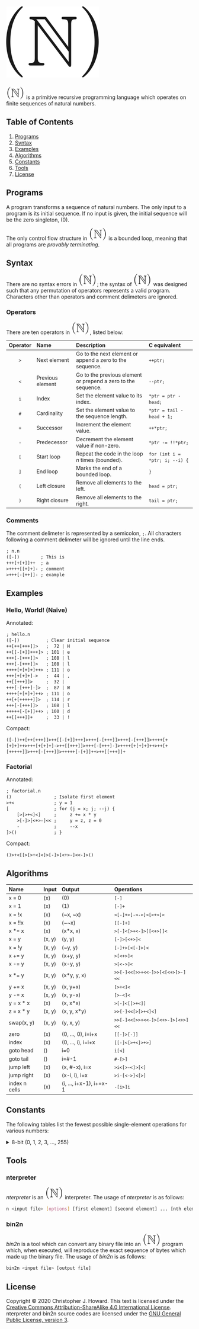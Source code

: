 # ![(**N**)](figures/big-n.svg)

![(**N**)](figures/n.svg) is a primitive recursive programming language which operates on finite sequences of natural numbers.

## Table of Contents

1. [Programs](#programs)
2. [Syntax](#syntax)
3. [Examples](#examples)
4. [Algorithms](#algorithms)
5. [Constants](#constants)
6. [Tools](#tools)
7. [License](#license)

## Programs

A program transforms a sequence of natural numbers. The only input to a program is its initial sequence. If no input is given, the initial sequence will be the zero singleton, (0).

The only control flow structure in ![(**N**)](figures/n.svg) is a bounded loop, meaning that all programs are *provably terminating*.

## Syntax

There are no syntax errors in ![(**N**)](figures/n.svg); the syntax of ![(**N**)](figures/n.svg) was designed such that any permutation of operators represents a valid program. Characters other than operators and comment delimeters are ignored.

### Operators

There are ten operators in ![(**N**)](figures/n.svg), listed below:

| Operator | Name             | Description                                                   | C equivalent                   |
|:--------:|:-----------------|:--------------------------------------------------------------|:-------------------------------|
|   `>`    | Next element     | Go to the next element or append a zero to the sequence.      | `++ptr;`                       |
|   `<`    | Previous element | Go to the previous element or prepend a zero to the sequence. | `--ptr;`                       |
|   `i`    | Index            | Set the element value to its index.                           | `*ptr = ptr - head;`           |
|   `#`    | Cardinality      | Set the element value to the sequence length.                 | `*ptr = tail - head + 1;`      |
|   `+`    | Successor        | Increment the element value.                                  | `++*ptr;`                      |
|   `-`    | Predecessor      | Decrement the element value if non-zero.                      | `*ptr -= !!*ptr;`              |
|   `[`    | Start loop       | Repeat the code in the loop *n* times (bounded).              | `for (int i = *ptr; i; --i) {` |
|   `]`    | End loop         | Marks the end of a bounded loop.                              | `}`                            |
|   `(`    | Left closure     | Remove all elements to the left.                              | `head = ptr;`                  |
|   `)`    | Right closure    | Remove all elements to the right.                             | `tail = ptr;`                  |

### Comments

The comment delimeter is represented by a semicolon, `;`. All characters following a comment delimeter will be ignored until the line ends.

```.bf
; n.n
([-])        ; This is
+++[+[+]]++  ; a
>++++[[+]+]- ; comment
>+++[-[++]]- ; example
```

## Examples

### Hello, World! (Naïve)

Annotated:

```.bf
; hello.n
([-])          ; Clear initial sequence
++[++[+++]]>   ;  72 | H 
++[[-[+]]+++]> ; 101 | e
+++[-[+++]]>   ; 108 | l
+++[-[+++]]>   ; 108 | l
++++[+[+]+]++> ; 111 | o
+++[+[+]+]->   ;  44 | ,
++[[+++]]>     ;  32 |  
+++[-[+++]-]>  ;  87 | W
++++[+[+]+]++> ; 111 | o
++[+[+++++]]>  ; 114 | r
+++[-[+++]]>   ; 108 | l
+++++[-[+]]++> ; 100 | d
++[[+++]]+     ;  33 | !
```

Compact:

```.bf
([-])++[++[+++]]>++[[-[+]]+++]>+++[-[+++]]>+++[-[+++]]>++++[+[+]+]++>+++[+[+]+]->++[[+++]]>+++[-[+++]-]>++++[+[+]+]++>++[+[+++++]]>+++[-[+++]]>+++++[-[+]]++>++[[+++]]+
```

### Factorial

Annotated:

```.bf
; factorial.n
()                ; Isolate first element
>+<               ; y = 1
[                 ; for (j = x; j; --j) {
    [>[>+<]<]     ;     z += x * y
    >[-]>[<+>-]<< ;     y = z, z = 0
    -             ;     --x
]>()              ; }
```

Compact:

```.bf
()>+<[[>[>+<]<]>[-]>[<+>-]<<-]>()
```

## Algorithms

| Name          | Input  | Output                  | Operations                       |
|:--------------|:-------|:------------------------|:---------------------------------|
| x = 0         | (x)    | (0)                     | `[-]`                            |
| x = 1         | (x)    | (1)                     | `[-]+`                           |
| x = !x        | (x)    | (~x, ~x)                | `>[-]+<[->-<]>[<+>]<`            |
| x = !!x       | (x)    | (~~x)                   | `[[-]+]`                         |
| x *= x        | (x)    | (x*x, x)                | `>[-]<[>+<-]>[[<+>]]<`           |
| x = y         | (x, y) | (y, y)                  | `[-]>[<+>]<`                     |
| x = !y        | (x, y) | (~y, y)                 | `[-]+>[<[-]>]<`                  |
| x += y        | (x, y) | (x+y, y)                | `>[<+>]<`                        |
| x -= y        | (x, y) | (x-y, y)                | `>[<->]<`                        |
| x *= y        | (x, y) | (x*y, y, x)             | `>>[-]<<[>>+<<-]>>[<[<+>]>-]<<`  |
| y += x        | (x, y) | (x, y+x)                | `[>+<]<`                         |
| y -= x        | (x, y) | (x, y-x)                | `[>-<]<`                         |
| y = x * x     | (x)    | (x, x*x)                | `>[-]<[[>+<]]`                   |
| z = x * y     | (x, y) | (x, y, x*y)             | `>>[-]<<[>[>+<]<]`               |
| swap(x, y)    | (x, y) | (y, x, y)               | `>>[-]<<[>>+<<-]>[<+>-]>[<+>]<<` |
| zero          | (x)    | (0, ..., 0), i=i+x      | `[[-]>[-]]`                      |
| index         | (x)    | (0, ..., i), i=i+x      | `[[-]<[>+<]>+>]`                 |
| goto head     | ()     | i=0                     | `i[<]`                           |
| goto tail     | ()     | i=#-1                   | `#-[>]`                          |
| jump left     | (x)    | (x, #-x), i=x           | `>i<[>-<]>[<]`                   |
| jump right    | (x)    | (x-i, i), i=x           | `>i-[<->]<[>]`                   |
| index n cells | (x)    | (i, ..., i+x-1), i+=x-1 | `-[i>]i`                         |

## Constants

The following tables list the fewest possible single-element operations for various numbers:

<details>
<summary>8-bit (0, 1, 2, 3, ..., 255)</summary>

| Dec | Hex  | Operations         | Length |
|----:|:----:|:-------------------|-------:|
|   0 | 0x00 |                    |      0 |
|   1 | 0x01 | `+`                |      1 |
|   2 | 0x02 | `++`               |      2 |
|   3 | 0x03 | `+++`              |      3 |
|   4 | 0x04 | `++++`             |      4 |
|   5 | 0x05 | `+++++`            |      5 |
|   6 | 0x06 | `++++++`           |      6 |
|   7 | 0x07 | `+++++++`          |      7 |
|   8 | 0x08 | `++++[+]`          |      7 |
|   9 | 0x09 | `+++[++]`          |      7 |
|  10 | 0x0A | `+++++[+]`         |      8 |
|  11 | 0x0B | `++[[+]+]`         |      8 |
|  12 | 0x0C | `++++[++]`         |      8 |
|  13 | 0x0D | `++++[++]+`        |      9 |
|  14 | 0x0E | `++[+[+]]`         |      8 |
|  15 | 0x0F | `+++++[++]`        |      9 |
|  16 | 0x10 | `++++[+++]`        |      9 |
|  17 | 0x11 | `+++[[+]-]`        |      9 |
|  18 | 0x12 | `++[[++]]`         |      8 |
|  19 | 0x13 | `++[[++]]+`        |      9 |
|  20 | 0x14 | `++[++[+]]`        |      9 |
|  21 | 0x15 | `++[++[+]]+`       |     10 |
|  22 | 0x16 | `++[[++]+]`        |      9 |
|  23 | 0x17 | `+++[[+]]-`        |      9 |
|  24 | 0x18 | `+++[[+]]`         |      8 |
|  25 | 0x19 | `+++[[+]]+`        |      9 |
|  26 | 0x1A | `+++[[+]]++`       |     10 |
|  27 | 0x1B | `++[[+++]-]`       |     10 |
|  28 | 0x1C | `++[+[++]]--`      |     11 |
|  29 | 0x1D | `++[+[++]]-`       |     10 |
|  30 | 0x1E | `++[+[++]]`        |      9 |
|  31 | 0x1F | `+++[[+]+]`        |      9 |
|  32 | 0x20 | `++[[+++]]`        |      9 |
|  33 | 0x21 | `++[[+++]]+`       |     10 |
|  34 | 0x22 | `++++[-[+]]`       |     10 |
|  35 | 0x23 | `++++[-[+]]+`      |     11 |
|  36 | 0x24 | `+++[+[+]]--`      |     11 |
|  37 | 0x25 | `+++[+[+]]-`       |     10 |
|  38 | 0x26 | `+++[+[+]]`        |      9 |
|  39 | 0x27 | `+++[+[+]]+`       |     10 |
|  40 | 0x28 | `+++[+[+]]++`      |     11 |
|  41 | 0x29 | `+++[-[++]]-`      |     11 |
|  42 | 0x2A | `+++[-[++]]`       |     10 |
|  43 | 0x2B | `+++[-[++]]+`      |     11 |
|  44 | 0x2C | `+++[+[+]+]-`      |     11 |
|  45 | 0x2D | `+++[+[+]+]`       |     10 |
|  46 | 0x2E | `+++[+[+]+]+`      |     11 |
|  47 | 0x2F | `++[+[+++]-]`      |     11 |
|  48 | 0x30 | `++++[[+]-]-`      |     11 |
|  49 | 0x31 | `++++[[+]-]`       |     10 |
|  50 | 0x32 | `++[[++++]]`       |     10 |
|  51 | 0x33 | `+++[++[+]]-`      |     11 |
|  52 | 0x34 | `+++[++[+]]`       |     10 |
|  53 | 0x35 | `+++[++[+]]+`      |     11 |
|  54 | 0x36 | `++[+++[++]]`      |     11 |
|  55 | 0x37 | `+++[-[++]+]`      |     11 |
|  56 | 0x38 | `++[[++++]+]`      |     11 |
|  57 | 0x39 | `++[+[+++]+]`      |     11 |
|  58 | 0x3A | `+++[++[+]+]-`     |     12 |
|  59 | 0x3B | `+++[++[+]+]`      |     11 |
|  60 | 0x3C | `+++[++[+]+]+`     |     12 |
|  61 | 0x3D | `++++[[+]]---`     |     12 |
|  62 | 0x3E | `++++[[+]]--`      |     11 |
|  63 | 0x3F | `++++[[+]]-`       |     10 |
|  64 | 0x40 | `++++[[+]]`        |      9 |
|  65 | 0x41 | `++++[[+]]+`       |     10 |
|  66 | 0x42 | `++++[[+]]++`      |     11 |
|  67 | 0x43 | `+++[[++]-]-`      |     11 |
|  68 | 0x44 | `+++[[++]-]`       |     10 |
|  69 | 0x45 | `+++[[++]-]+`      |     11 |
|  70 | 0x46 | `+++[[++]-]++`     |     12 |
|  71 | 0x47 | `++[++[+++]]-`     |     12 |
|  72 | 0x48 | `++[++[+++]]`      |     11 |
|  73 | 0x49 | `+++[+++[+]+]`     |     12 |
|  74 | 0x4A | `++[+[++++]-]`     |     12 |
|  75 | 0x4B | `+++[+[+]][+]-`    |     13 |
|  76 | 0x4C | `+++[+[+]][+]`     |     12 |
|  77 | 0x4D | `++++[[+]+]--`     |     12 |
|  78 | 0x4E | `++++[[+]+]-`      |     11 |
|  79 | 0x4F | `++++[[+]+]`       |     10 |
|  80 | 0x50 | `+++[[++]]-`       |     10 |
|  81 | 0x51 | `+++[[++]]`        |      9 |
|  82 | 0x52 | `+++[[++]]+`       |     10 |
|  83 | 0x53 | `+++[[++]]++`      |     11 |
|  84 | 0x54 | `++++[--[++]]`     |     12 |
|  85 | 0x55 | `++++[--[++]]+`    |     13 |
|  86 | 0x56 | `++[+[++++]+]`     |     12 |
|  87 | 0x57 | `+++[-[+++]-]`     |     12 |
|  88 | 0x58 | `+++[-[+++]-]+`    |     13 |
|  89 | 0x59 | `+++[+[+]+][+]-`   |     14 |
|  90 | 0x5A | `+++[+[+]+][+]`    |     13 |
|  91 | 0x5B | `++++[+[+]]---`    |     13 |
|  92 | 0x5C | `++++[+[+]]--`     |     12 |
|  93 | 0x5D | `++++[+[+]]-`      |     11 |
|  94 | 0x5E | `++++[+[+]]`       |     10 |
|  95 | 0x5F | `++++[+[+]]+`      |     11 |
|  96 | 0x60 | `++++[+[+]]++`     |     12 |
|  97 | 0x61 | `+++++[-[+]]-`     |     12 |
|  98 | 0x62 | `+++++[-[+]]`      |     11 |
|  99 | 0x63 | `+++++[-[+]]+`     |     12 |
| 100 | 0x64 | `+++++[-[+]]++`    |     13 |
| 101 | 0x65 | `++[[-[+]]+++]`    |     13 |
| 102 | 0x66 | `++++[-[+]][++]`   |     14 |
| 103 | 0x67 | `+++[++[+]][+]-`   |     14 |
| 104 | 0x68 | `+++[++[+]][+]`    |     13 |
| 105 | 0x69 | `+++[+[++]-]--`    |     13 |
| 106 | 0x6A | `+++[+[++]-]-`     |     12 |
| 107 | 0x6B | `+++[+[++]-]`      |     11 |
| 108 | 0x6C | `+++[-[+++]]`      |     11 |
| 109 | 0x6D | `++++[+[+]+]`      |     11 |
| 110 | 0x6E | `++++[+[+]+]+`     |     12 |
| 111 | 0x6F | `++++[+[+]+]++`    |     13 |
| 112 | 0x70 | `++[++++[+++]]`    |     13 |
| 113 | 0x71 | `++[+[+++++]]-`    |     13 |
| 114 | 0x72 | `++[+[+++++]]`     |     12 |
| 115 | 0x73 | `++[+[+++++]]+`    |     13 |
| 116 | 0x74 | `++[++[++++]+]`    |     13 |
| 117 | 0x75 | `+++[+[++]]---`    |     13 |
| 118 | 0x76 | `+++[+[++]]--`     |     12 |
| 119 | 0x77 | `+++[+[++]]-`      |     11 |
| 120 | 0x78 | `+++[+[++]]`       |     10 |
| 121 | 0x79 | `+++[+[++]]+`      |     11 |
| 122 | 0x7A | `+++[+[++]]++`     |     12 |
| 123 | 0x7B | `++++[++[+]]-`     |     12 |
| 124 | 0x7C | `++++[++[+]]`      |     11 |
| 125 | 0x7D | `++++[++[+]]+`     |     12 |
| 126 | 0x7E | `++++[++[+]]++`    |     13 |
| 127 | 0x7F | `++[[[+]-]]--`     |     12 |
| 128 | 0x80 | `++[[[+]-]]-`      |     11 |
| 129 | 0x81 | `++[[[+]-]]`       |     10 |
| 130 | 0x82 | `++[[[+]-]]+`      |     11 |
| 131 | 0x83 | `++[[[+]-]]++`     |     12 |
| 132 | 0x84 | `+++[+[++]+]-`     |     12 |
| 133 | 0x85 | `+++[+[++]+]`      |     11 |
| 134 | 0x86 | `+++[+[++]+]+`     |     12 |
| 135 | 0x87 | `+++[+[++]+]++`    |     13 |
| 136 | 0x88 | `+++[[++]-][+]`    |     13 |
| 137 | 0x89 | `++[[+++][+]+]`    |     13 |
| 138 | 0x8A | `++++[++[+]+]-`    |     13 |
| 139 | 0x8B | `++++[++[+]+]`     |     12 |
| 140 | 0x8C | `++++[++[+]+]+`    |     13 |
| 141 | 0x8D | `++++[++[+]+]++`   |     14 |
| 142 | 0x8E | `++[++[++]-[+]]`   |     14 |
| 143 | 0x8F | `++[++[++]-[+]]+`  |     15 |
| 144 | 0x90 | `+++[++[++]-]--`   |     14 |
| 145 | 0x91 | `+++[++[++]-]-`    |     13 |
| 146 | 0x92 | `+++[++[++]-]`     |     12 |
| 147 | 0x93 | `+++[++[++]-]+`    |     13 |
| 148 | 0x94 | `+++[++[++]-]++`   |     14 |
| 149 | 0x95 | `+++[[+++]--]-`    |     13 |
| 150 | 0x96 | `+++[[+++]--]`     |     12 |
| 151 | 0x97 | `+++[[+++]--]+`    |     13 |
| 152 | 0x98 | `++[[++][++]-]`    |     13 |
| 153 | 0x99 | `++++[+++[+]]-`    |     13 |
| 154 | 0x9A | `++++[+++[+]]`     |     12 |
| 155 | 0x9B | `++++[+++[+]]+`    |     13 |
| 156 | 0x9C | `++[++[+++++]]`    |     13 |
| 157 | 0x9D | `++[[[+]]---]`     |     12 |
| 158 | 0x9E | `+++++[[+]]--`     |     12 |
| 159 | 0x9F | `+++++[[+]]-`      |     11 |
| 160 | 0xA0 | `+++++[[+]]`       |     10 |
| 161 | 0xA1 | `+++++[[+]]+`      |     11 |
| 162 | 0xA2 | `+++++[[+]]++`     |     12 |
| 163 | 0xA3 | `+++++[[+]]+++`    |     13 |
| 164 | 0xA4 | `++++[-[++]-]`     |     12 |
| 165 | 0xA5 | `++++[-[++]-]+`    |     13 |
| 166 | 0xA6 | `++++[-[++]-]++`   |     14 |
| 167 | 0xA7 | `++++[-[++]-]+++`  |     15 |
| 168 | 0xA8 | `++++[+++[+]+]-`   |     14 |
| 169 | 0xA9 | `++++[+++[+]+]`    |     13 |
| 170 | 0xAA | `+++[[+++]-]-`     |     12 |
| 171 | 0xAB | `+++[[+++]-]`      |     11 |
| 172 | 0xAC | `+++[++[++]+]`     |     12 |
| 173 | 0xAD | `+++[++[++]+]+`    |     13 |
| 174 | 0xAE | `+++[++[++]+]++`   |     14 |
| 175 | 0xAF | `+++[++[++]+]+++`  |     15 |
| 176 | 0xB0 | `++[++[+]+[++]]-`  |     15 |
| 177 | 0xB1 | `++[++[+]+[++]]`   |     14 |
| 178 | 0xB2 | `++[[++++]-[+]]`   |     14 |
| 179 | 0xB3 | `++[[++++]-[+]]+`  |     15 |
| 180 | 0xB4 | `+++[+[+]+][+++]`  |     15 |
| 181 | 0xB5 | `++[+[+++]-[+]]-`  |     15 |
| 182 | 0xB6 | `++[+[+++]-[+]]`   |     14 |
| 183 | 0xB7 | `++++[++++[+]]-`   |     14 |
| 184 | 0xB8 | `++++[++++[+]]`    |     13 |
| 185 | 0xB9 | `+++[+++[++]-]`    |     13 |
| 186 | 0xBA | `++++[+[+]]-[+]`   |     14 |
| 187 | 0xBB | `++++[+[+]][+]-`   |     14 |
| 188 | 0xBC | `++++[+[+]][+]`    |     13 |
| 189 | 0xBD | `+++++[[+]+]--`    |     13 |
| 190 | 0xBE | `+++++[[+]+]-`     |     12 |
| 191 | 0xBF | `+++++[[+]+]`      |     11 |
| 192 | 0xC0 | `+++[[+++]]`       |     10 |
| 193 | 0xC1 | `+++[[+++]]+`      |     11 |
| 194 | 0xC2 | `+++[[+++]]++`     |     12 |
| 195 | 0xC3 | `++++++[-[+]-]`    |     13 |
| 196 | 0xC4 | `++++++[-[+]-]+`   |     14 |
| 197 | 0xC5 | `+++[+++[++]]-`    |     13 |
| 198 | 0xC6 | `+++[+++[++]]`     |     12 |
| 199 | 0xC7 | `+++[+++[++]]+`    |     13 |
| 200 | 0xC8 | `++[+[+++][+]]`    |     13 |
| 201 | 0xC9 | `++++[-[++]]---`   |     14 |
| 202 | 0xCA | `++++[-[++]]--`    |     13 |
| 203 | 0xCB | `++++[-[++]]-`     |     12 |
| 204 | 0xCC | `++++[-[++]]`      |     11 |
| 205 | 0xCD | `++++[-[++]]+`     |     12 |
| 206 | 0xCE | `++++[-[++]]++`    |     13 |
| 207 | 0xCF | `++++[-[++]]+++`   |     14 |
| 208 | 0xD0 | `++++[-[++]]++++`  |     15 |
| 209 | 0xD1 | `++[+[+++][+]+]`   |     14 |
| 210 | 0xD2 | `+++[+++[++]+]-`   |     14 |
| 211 | 0xD3 | `+++[+++[++]+]`    |     13 |
| 212 | 0xD4 | `+++[[+++]+]-`     |     12 |
| 213 | 0xD5 | `+++[[+++]+]`      |     11 |
| 214 | 0xD6 | `+++[[+++]+]+`     |     12 |
| 215 | 0xD7 | `+++[[+++]+]++`    |     13 |
| 216 | 0xD8 | `+++[-[+++]][+]`   |     14 |
| 217 | 0xD9 | `+++[-[+++]][+]+`  |     15 |
| 218 | 0xDA | `++++[+[+]+][+]`   |     14 |
| 219 | 0xDB | `+++[-[++++]]-`    |     13 |
| 220 | 0xDC | `+++[-[++++]]`     |     12 |
| 221 | 0xDD | `+++++[+[+]]-`     |     12 |
| 222 | 0xDE | `+++++[+[+]]`      |     11 |
| 223 | 0xDF | `+++++[+[+]]+`     |     12 |
| 224 | 0xE0 | `+++++[+[+]]++`    |     13 |
| 225 | 0xE1 | `+++++[+[+]]+++`   |     14 |
| 226 | 0xE2 | `+++++[+[+]]++++`  |     15 |
| 227 | 0xE3 | `++[+[+++]+[+]+]`  |     15 |
| 228 | 0xE4 | `++[+[+++++]][+]`  |     15 |
| 229 | 0xE5 | `++++[+++++[+]+]`  |     15 |
| 230 | 0xE6 | `++++[+++++[+]+]+` |     16 |
| 231 | 0xE7 | `+++[[+++]++]---`  |     15 |
| 232 | 0xE8 | `+++[[+++]++]--`   |     14 |
| 233 | 0xE9 | `+++[[+++]++]-`    |     13 |
| 234 | 0xEA | `+++[[+++]++]`     |     12 |
| 235 | 0xEB | `+++[[+++]++]+`    |     13 |
| 236 | 0xEC | `+++[++++[++]]-`   |     14 |
| 237 | 0xED | `+++[++++[++]]`    |     13 |
| 238 | 0xEE | `+++[++++[++]]+`   |     14 |
| 239 | 0xEF | `+++[+[++]][+]-`   |     14 |
| 240 | 0xF0 | `+++[+[++]][+]`    |     13 |
| 241 | 0xF1 | `+++[+[++]][+]+`   |     14 |
| 242 | 0xF2 | `++++[-[++]+]--`   |     14 |
| 243 | 0xF3 | `++++[-[++]+]-`    |     13 |
| 244 | 0xF4 | `++++[-[++]+]`     |     12 |
| 245 | 0xF5 | `++++[-[++]+]+`    |     13 |
| 246 | 0xF6 | `++++[-[++]+]++`   |     14 |
| 247 | 0xF7 | `++++[-[++]+]+++`  |     15 |
| 248 | 0xF8 | `++++[++[+]][+]`   |     14 |
| 249 | 0xF9 | `++[[+++]-[++]]`   |     14 |
| 250 | 0xFA | `+++[++++[++]+]`   |     14 |
| 251 | 0xFB | `+++[-[++++]+]`    |     13 |
| 252 | 0xFC | `+++++[+[+]+]-`    |     13 |
| 253 | 0xFD | `+++++[+[+]+]`     |     12 |
| 254 | 0xFE | `+++++[+[+]+]+`    |     13 |
| 255 | 0xFF | `+++[+[+++]-]`     |     12 |

</details>

## Tools

### nterpreter

*nterpreter* is an ![(**N**)](figures/n.svg) interpreter. The usage of *nterpreter* is as follows:

```.sh
n <input file> [options] [first element] [second element] ... [nth element]
```

### bin2n

*bin2n* is a tool which can convert any binary file into an ![(**N**)](figures/n.svg) program which, when executed, will reproduce the exact sequence of bytes which made up the binary file. The usage of *bin2n* is as follows:

```.sh
bin2n <input file> [output file]
```

## License

Copyright © 2020 Christopher J. Howard. This text is licensed under the [Creative Commons Attribution-ShareAlike 4.0 International License](https://creativecommons.org/licenses/by-sa/4.0/). nterpreter and bin2n source codes are licensed under the [GNU General Public License, version 3](./LICENSE.md).
